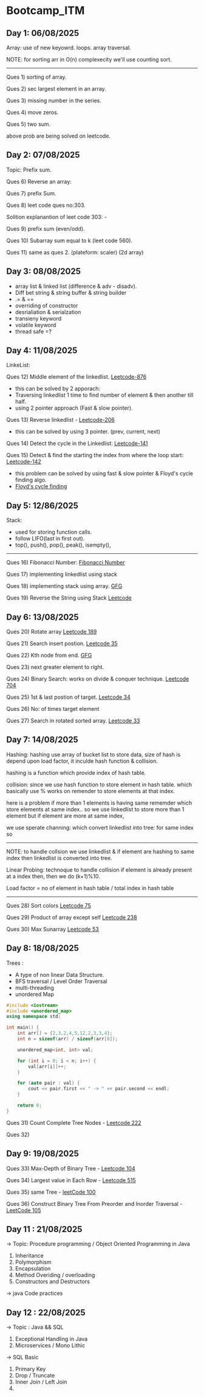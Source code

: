 # Bootcamp_ITM
## Day 1: 06/08/2025

Array: 
    use of new keyowrd.
    loops.
    array traversal.

NOTE:
for sorting arr in O(n) complexecity we'll use counting sort.

---
Ques 1) sorting of array.

Ques 2) sec largest element in an array.

Ques 3) missing number in the series.

Ques 4) move zeros.

Ques 5) two sum.

above prob are being solved on leetcode.


## Day 2: 07/08/2025

Topic: Prefix sum.

Ques 6) Reverse an array:


Ques 7) prefix Sum.


Ques 8) leet code ques no:303. 

Solition explanantion of leet code 303: -
<!-- https://leetcode.com/problems/range-sum-query-immutable/solutions/1406465/c-java-python-prefix-sum-clean-concise-o-1-space/ -->


Ques 9) prefix sum (even/odd).


Ques 10) Subarray sum equal to k (leet code 560).


Ques 11) same as ques 2. (plateform: scaler) (2d array) 


## Day 3: 08/08/2025
 
- array list & linked list (difference & adv - disadv).
- Diff bet string & string buffer & string builder
- .= & ==
- overriding of constructor
- desrialiation & serialzation
- transieny keyword
- volatile keyword
- thread safe =?

## Day 4: 11/08/2025

LinkeList: 

Ques 12) Middle element of the linkedlist. 
[Leetcode-876](https://leetcode.com/problems/middle-of-the-linked-list/)
- this can be solved by 2 apporach:
- Traversing linkedlist 1 time to find number of element & then another till half.
- using 2 pointer approach (Fast & slow pointer).


Ques 13) Reverse linkedlist - 
[Leetcode-206](https://leetcode.com/problems/reverse-linked-list/)
- this can be solved by using 3 pointer. (prev, current, next)
    

Ques 14) Detect the cycle in the Linkedlist:
[Leetcode-141](https://leetcode.com/problems/linked-list-cycle/description/)


Ques 15) Detect & find the starting the index from where the loop start:
[Leetcode-142](https://leetcode.com/problems/linked-list-cycle-ii/description/)

- this problem can be solved by using fast & slow pointer & Floyd's cycle finding algo.
- [Floyd's cycle finding](https://www.geeksforgeeks.org/dsa/floyds-cycle-finding-algorithm/)


## Day 5: 12/86/2025

Stack: 
- used for storing function calls.
- follow LIFO(last in first out).
- top(), push(), pop(), peak(), isempty(), 

---
Ques 16) Fibonacci Number: 
[Fibonacci Number](https://leetcode.com/problems/fibonacci-number/description/)


Ques 17) implementing linkedlist using stack

Ques 18) implementing stack using array.
[GFG](https://www.geeksforgeeks.org/problems/implement-stack-using-array/1)

Ques 19) Reverse the String using Stack
[Leetcode](https://leetcode.com/problems/reverse-string/)


## Day 6: 13/08/2025

Ques 20) Rotate array 
[Leetcode 189](https://leetcode.com/problems/rotate-array/description/)


Ques 21) Search insert postion. 
[Leetcode 35](https://leetcode.com/problems/search-insert-position/)


Ques 22) Kth node from end.
[GFG](https://www.geeksforgeeks.org/problems/nth-node-from-end-of-linked-list/1)

Ques 23) next greater element to right.

Ques 24)
Binary Search: works on divide & conquer technique.
[Leetcode 704](https://leetcode.com/problems/binary-search/description/)

Ques 25) 1st & last postion of target.
[Leetcode 34](https://leetcode.com/problems/find-first-and-last-position-of-element-in-sorted-array/)

Ques 26) No: of times target element 

Ques 27) Search in rotated sorted array.
[Leetcode 33](https://leetcode.com/problems/search-in-rotated-sorted-array/description/)


## Day 7: 14/08/2025

Hashing: hashing use array of bucket list to store data, 
    size of hash is depend upon load factor,
    it inculde hash function & collision. 

hashing is a function which provide index of hash table.

collision: since we use hash function to store element in hash table.
    which basically use % works on remender to store elements at that index.

here is a problem if more than 1 elements is having same rememder which store elements at same index..
    so we use linkedlist to store more than 1 element but if element are more at same index, 
 
we use sperate channing: which convert linkedlist into tree: for same index
    so 

---    
NOTE: to handle collsion we use linkedlist & if element are hashing to same index then linkedlist is converted into tree. 

Linear Probing: technoque to handle collision
    if element is already present at a index then, then we do (k+1)%10.

Load factor = no of element in hash table / total index in hash table

---
Ques 28) Sort colors
[Leetcode 75](https://leetcode.com/problems/sort-colors/)


Ques 29) Product of array except self
[Leetcode 238](https://leetcode.com/problems/product-of-array-except-self/description/)


Ques 30) Max Sunarray
[Leetcode 53](https://leetcode.com/problems/maximum-subarray/)


## Day 8: 18/08/2025

Trees : 
- A type of non linear Data Structure.
- BFS traversal / Level Order Traversal
- multi-threading
- unordered Map

~~~cpp
#include <iostream>
#include <unordered_map>
using namespace std;

int main() {
    int arr[] = {2,3,2,4,5,12,2,3,3,4};
    int n = sizeof(arr) / sizeof(arr[0]);

    unordered_map<int, int> val;

    for (int i = 0; i < n; i++) {
        val[arr[i]]++;   
    }

    for (auto pair : val) {
        cout << pair.first << " -> " << pair.second << endl;
    }

    return 0;
}
~~~

Ques 31) Count Complete Tree Nodes -
[Leetcode 222](https://leetcode.com/problems/count-complete-tree-nodes/description/)

Ques 32) 

## Day 9: 19/08/2025

Ques 33) Max-Depth of Binary Tree - 
[Leetcode 104](https://leetcode.com/problems/maximum-depth-of-binary-tree/)

Ques 34) Largest value in Each Row - 
[Leetcode 515](https://leetcode.com/problems/find-largest-value-in-each-tree-row/)

Ques 35) same Tree -
[leetCode 100](https://leetcode.com/problems/same-tree/)

Ques 36) Construct Binary Tree From Preorder and Inorder Traversal -
[LeetCode 105](https://leetcode.com/problems/construct-binary-tree-from-preorder-and-inorder-traversal/)

## Day 11 : 21/08/2025

-> Topic: Procedure programming / Object Oriented Programming in Java

1. Inheritance
2. Polymorphism
3. Encapsulation 
4. Method Overiding / overloading
5. Constructors and Destructors

-> java Code practices


## Day 12 : 22/08/2025

-> Topic : Java && SQL

1. Exceptional Handling in Java
2. Microservices / Mono Lithic

-> SQL Basic

1. Primary Key
2. Drop / Truncate
3. Inner Join / Left Join
4. 